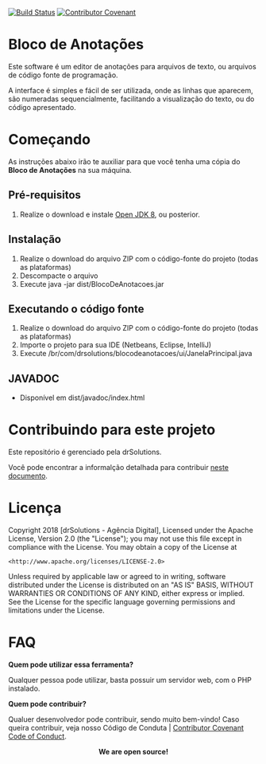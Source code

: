 [![Build Status](https://travis-ci.org/diegomrodrigues/bloco-de-anotacoes.svg?branch=master)](https://travis-ci.org/diegomrodrigues/bloco-de-anotacoes) 
[![Contributor Covenant](https://img.shields.io/badge/Contributor%20Covenant-2.1-4baaaa.svg)](code_of_conduct.md)

# Bloco de Anotações

Este software é um editor de anotações para arquivos de texto, ou arquivos de código fonte de programação.

A interface é simples e fácil de ser utilizada, onde as linhas que aparecem, são numeradas sequencialmente, facilitando a visualização do texto, ou do código apresentado.

# Começando

As instruções abaixo irão te auxiliar para que você tenha uma cópia do **Bloco de Anotações** na sua máquina.

## Pré-requisitos

1. Realize o download e instale [Open JDK 8](http://openjdk.java.net/install/), ou posterior.

## Instalação

1. Realize o download do arquivo ZIP com o código-fonte do projeto (todas as plataformas)
2. Descompacte o arquivo
3. Execute java -jar dist/BlocoDeAnotacoes.jar

## Executando o código fonte

1. Realize o download do arquivo ZIP com o código-fonte do projeto (todas as plataformas)
2. Importe o projeto para sua IDE (Netbeans, Eclipse, IntelliJ)
3. Execute /br/com/drsolutions/blocodeanotacoes/ui/JanelaPrincipal.java

## JAVADOC

+ Disponível em dist/javadoc/index.html

# Contribuindo para este projeto

Este repositório é gerenciado pela drSolutions.

Você pode encontrar a informalção detalhada para contribuir [neste documento](CONTRIBUTING.md).

# Licença

Copyright 2018 [drSolutions - Agência Digital],
Licensed under the Apache License, Version 2.0 (the "License");
you may not use this file except in compliance with the License.
You may obtain a copy of the License at

    <http://www.apache.org/licenses/LICENSE-2.0>

Unless required by applicable law or agreed to in writing, software
distributed under the License is distributed on an "AS IS" BASIS,
WITHOUT WARRANTIES OR CONDITIONS OF ANY KIND, either express or implied.
See the License for the specific language governing permissions and
limitations under the License.

# FAQ

**Quem pode utilizar essa ferramenta?**

Qualquer pessoa pode utilizar, basta possuir um servidor web, com o PHP instalado.

**Quem pode contribuir?**

Qualuer desenvolvedor pode contribuir, sendo muito bem-vindo! Caso queira contribuir, veja nosso Código de Conduta | [Contributor Covenant Code of Conduct](CODE_OF_CONDUCT.md).

<center><b>We are open source!</b></center>